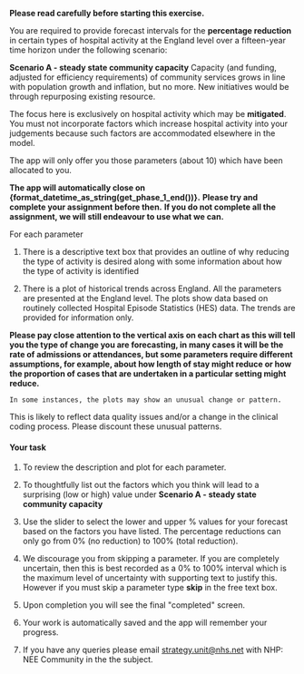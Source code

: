 **Please read carefully before starting this exercise.**

You are required to provide forecast intervals for the **percentage reduction** in certain types of hospital activity at the England level over a fifteen-year time horizon under the following scenario:

**Scenario A - steady state community capacity** Capacity (and funding, adjusted for efficiency requirements) of community services grows in line with population growth and inflation, but no more. New initiatives would be through repurposing existing resource.

The focus here is exclusively on hospital activity which may be **mitigated**. You must not incorporate factors which increase hospital activity into your judgements because such factors are accommodated elsewhere in the model.

The app will only offer you those parameters (about 10) which have been allocated to you.

**The app will automatically close on {format_datetime_as_string(get_phase_1_end())}.**
**Please try and complete your assignment before then.**
**If you do not complete all the assignment, we will still endeavour to use what we can.**

For each parameter

1) There is a descriptive text box that provides an outline of why reducing the type of activity is desired along with some information about how the type of activity is identified

2)  There is a plot of historical trends across England. All the parameters are presented at the England level. The plots show data based on routinely collected Hospital Episode Statistics (HES) data. The trends are provided for information only.

**Please pay close attention to the vertical axis on each chart as this will tell you the type of change you are forecasting, in many cases it will be the rate of admissions or attendances, but some parameters require different assumptions, for example, about how length of stay might reduce or how the proportion of cases that are undertaken in a particular setting might reduce.**  <br />

    In some instances, the plots may show an unusual change or pattern.
This is likely to reflect data quality issues and/or a change in the clinical coding process.
Please discount these unusual patterns.

#### Your task

1) To review the description and plot for each parameter.

2)  To thoughtfully list out the factors which you think will lead to a surprising (low or high) value under **Scenario A - steady state community capacity**

3) Use the slider to select the lower and upper % values for your forecast based on the factors you have listed. The percentage reductions can only go from 0% (no reduction) to 100% (total reduction).

4) We discourage you from skipping a parameter. If you are completely uncertain, then this is best recorded as a 0% to 100% interval which is the maximum level of uncertainty with supporting text to justify this. However if you must skip a parameter type **skip** in the free text box.

5) Upon completion you will see the final "completed" screen.

6) Your work is automatically saved and the app will remember your progress.

7) If you have any queries please email [strategy.unit@nhs.net](mailto:strategy.unit@nhs.net)  with NHP: NEE Community in the the subject.